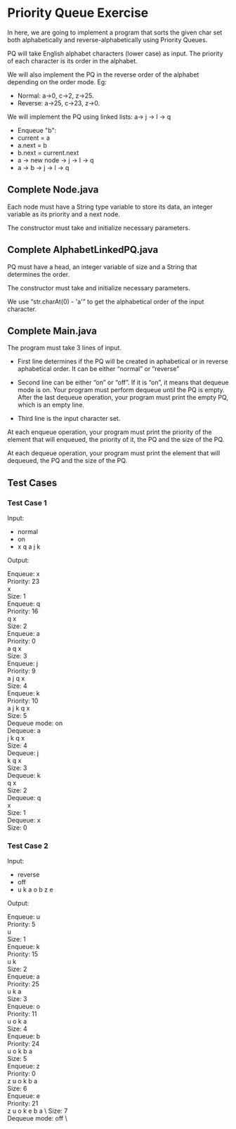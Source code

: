 # Priority Queue Exercise

In here, we are going to implement a program that sorts the given char set both alphabetically and reverse-alphabetically using Priority Queues.

PQ will take English alphabet characters (lower case) as input. The priority of each character is its order in the alphabet.

We will also implement the PQ in the reverse order of the alphabet depending on the order mode. Eg:
- Normal: a->0, c->2, z->25.
- Reverse: a->25, c->23, z->0.

We will implement the PQ using linked lists: a-> j -> l -> q
- Enqueue "b":
- current = a
- a.next = b
- b.next = current.next
- a -> new node -> j -> l -> q
- a -> b -> j -> l -> q

## Complete Node.java

Each node must have a String type variable to store its data, an integer variable as its priority and a next node.

The constructor must take and initialize necessary parameters.

## Complete AlphabetLinkedPQ.java

PQ must have a head, an integer variable of size and a String that determines the order.

The constructor must take and initialize necessary parameters.

We use “str.charAt(0) - 'a'” to get the alphabetical order of the input character.

## Complete Main.java

The program must take 3 lines of input.

- First line determines if the PQ will be created in aphabetical or in reverse aphabetical order. It can be either “normal” or “reverse”

- Second line can be either “on” or “off”. If it is “on”, it means that dequeue mode is on. Your program must perform dequeue until the PQ is empty. After the last dequeue operation, your program must print the empty PQ, which is an empty line.

- Third line is the input character set.

At each enqueue operation, your program must print the priority of the element that will enqueued, the priority of it, the PQ and the size of the PQ.

At each dequeue operation, your program must print the element that will dequeued, the PQ and the size of the PQ.

## Test Cases

### Test Case 1

Input:
- normal
- on
- x q a j k

Output: 

Enqueue: x \
Priority: 23 \
x \
Size: 1 \
Enqueue: q \
Priority: 16 \
q x \
Size: 2 \
Enqueue: a \
Priority: 0 \
a q x \
Size: 3 \
Enqueue: j \
Priority: 9 \
a j q x \
Size: 4 \
Enqueue: k \
Priority: 10 \
a j k q x \
Size: 5 \
Dequeue mode: on \
Dequeue: a \
j k q x \
Size: 4 \
Dequeue: j \
k q x \
Size: 3 \
Dequeue: k \
q x \
Size: 2 \
Dequeue: q \
x \
Size: 1 \
Dequeue: x \
Size: 0 

### Test Case 2

Input:
- reverse
- off
- u k a o b z e

Output:

Enqueue: u \
Priority: 5 \
u \
Size: 1 \
Enqueue: k \
Priority: 15 \
u k \
Size: 2 \
Enqueue: a \
Priority: 25 \
u k a \
Size: 3 \
Enqueue: o \
Priority: 11 \
u o k a \
Size: 4 \
Enqueue: b \
Priority: 24 \
u o k b a \
Size: 5 \
Enqueue: z \
Priority: 0 \
z u o k b a \
Size: 6 \
Enqueue: e \
Priority: 21 \
z u o k e b a \ 
Size: 7 \
Dequeue mode: off \